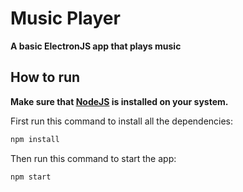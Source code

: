 # Music Player
**A basic ElectronJS app that plays music**

## How to run

**Make sure that [NodeJS](https://nodejs.org/en/) is installed on your system.**

First run this command to install all the dependencies:
```sh
npm install
```

Then run this command to start the app:
```sh
npm start
```
